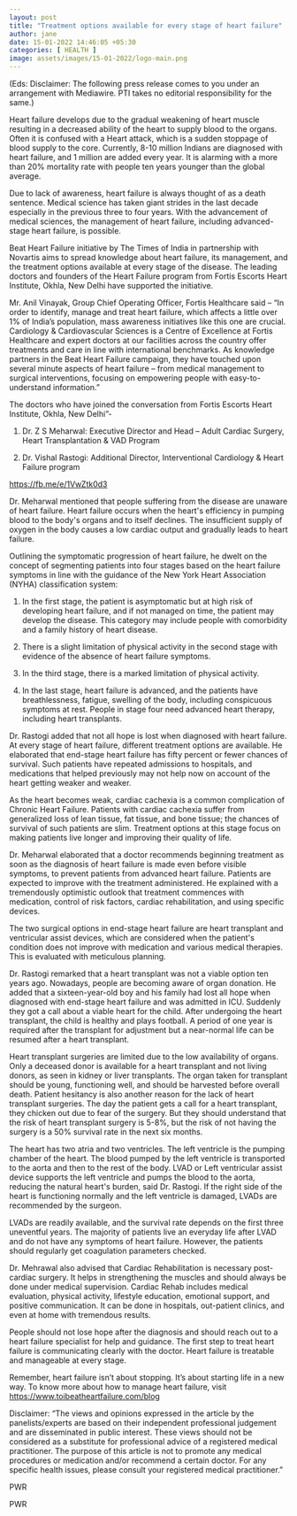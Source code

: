 ```yaml
---
layout: post
title: "Treatment options available for every stage of heart failure"
author: jane 
date: 15-01-2022 14:46:05 +05:30 
categories: [ HEALTH ] 
image: assets/images/15-01-2022/logo-main.png
---
```

(Eds: Disclaimer: The following press release comes to you under an arrangement with Mediawire. PTI takes no editorial responsibility for the same.)

Heart failure develops due to the gradual weakening of heart muscle resulting in a decreased ability of the heart to supply blood to the organs. Often it is confused with a Heart attack, which is a sudden stoppage of blood supply to the core. Currently, 8-10 million Indians are diagnosed with heart failure, and 1 million are added every year. It is alarming with a more than 20% mortality rate with people ten years younger than the global average.



Due to lack of awareness, heart failure is always thought of as a death sentence. Medical science has taken giant strides in the last decade especially in the previous three to four years. With the advancement of medical sciences, the management of heart failure, including advanced-stage heart failure, is possible.







Beat Heart Failure initiative by The Times of India in partnership with Novartis aims to spread knowledge about heart failure, its management, and the treatment options available at every stage of the disease. The leading doctors and founders of the Heart Failure program from Fortis Escorts Heart Institute, Okhla, New Delhi have supported the initiative.



Mr. Anil Vinayak, Group Chief Operating Officer, Fortis Healthcare said – “In order to identify, manage and treat heart failure, which affects a little over 1% of India’s population, mass awareness initiatives like this one are crucial. Cardiology & Cardiovascular Sciences is a Centre of Excellence at Fortis Healthcare and expert doctors at our facilities across the country offer treatments and care in line with international benchmarks. As knowledge partners in the Beat Heart Failure campaign, they have touched upon several minute aspects of heart failure – from medical management to surgical interventions, focusing on empowering people with easy-to-understand information.”



The doctors who have joined the conversation from Fortis Escorts Heart Institute, Okhla, New Delhi”-



1. Dr. Z S Meharwal: Executive Director and Head – Adult Cardiac Surgery, Heart Transplantation & VAD Program

2. Dr. Vishal Rastogi: Additional Director, Interventional Cardiology & Heart Failure program

https://fb.me/e/1VwZtk0d3



Dr. Meharwal mentioned that people suffering from the disease are unaware of heart failure. Heart failure occurs when the heart's efficiency in pumping blood to the body's organs and to itself declines. The insufficient supply of oxygen in the body causes a low cardiac output and gradually leads to heart failure.



Outlining the symptomatic progression of heart failure, he dwelt on the concept of segmenting patients into four stages based on the heart failure symptoms in line with the guidance of the New York Heart Association (NYHA) classification system:



1. In the first stage, the patient is asymptomatic but at high risk of developing heart failure, and if not managed on time, the patient may develop the disease. This category may include people with comorbidity and a family history of heart disease.

2. There is a slight limitation of physical activity in the second stage with evidence of the absence of heart failure symptoms.

3. In the third stage, there is a marked limitation of physical activity.

4. In the last stage, heart failure is advanced, and the patients have breathlessness, fatigue, swelling of the body, including conspicuous symptoms at rest. People in stage four need advanced heart therapy, including heart transplants.

Dr. Rastogi added that not all hope is lost when diagnosed with heart failure. At every stage of heart failure, different treatment options are available. He elaborated that end-stage heart failure has fifty percent or fewer chances of survival. Such patients have repeated admissions to hospitals, and medications that helped previously may not help now on account of the heart getting weaker and weaker.



As the heart becomes weak, cardiac cachexia is a common complication of Chronic Heart Failure. Patients with cardiac cachexia suffer from generalized loss of lean tissue, fat tissue, and bone tissue; the chances of survival of such patients are slim. Treatment options at this stage focus on making patients live longer and improving their quality of life.



Dr. Meharwal elaborated that a doctor recommends beginning treatment as soon as the diagnosis of heart failure is made even before visible symptoms, to prevent patients from advanced heart failure. Patients are expected to improve with the treatment administered. He explained with a tremendously optimistic outlook that treatment commences with medication, control of risk factors, cardiac rehabilitation, and using specific devices.



The two surgical options in end-stage heart failure are heart transplant and ventricular assist devices, which are considered when the patient's condition does not improve with medication and various medical therapies. This is evaluated with meticulous planning.



Dr. Rastogi remarked that a heart transplant was not a viable option ten years ago. Nowadays, people are becoming aware of organ donation. He added that a sixteen-year-old boy and his family had lost all hope when diagnosed with end-stage heart failure and was admitted in ICU. Suddenly they got a call about a viable heart for the child. After undergoing the heart transplant, the child is healthy and plays football. A period of one year is required after the transplant for adjustment but a near-normal life can be resumed after a heart transplant.



Heart transplant surgeries are limited due to the low availability of organs. Only a deceased donor is available for a heart transplant and not living donors, as seen in kidney or liver transplants. The organ taken for transplant should be young, functioning well, and should be harvested before overall death. Patient hesitancy is also another reason for the lack of heart transplant surgeries. The day the patient gets a call for a heart transplant, they chicken out due to fear of the surgery. But they should understand that the risk of heart transplant surgery is 5-8%, but the risk of not having the surgery is a 50% survival rate in the next six months.



The heart has two atria and two ventricles. The left ventricle is the pumping chamber of the heart. The blood pumped by the left ventricle is transported to the aorta and then to the rest of the body. LVAD or Left ventricular assist device supports the left ventricle and pumps the blood to the aorta, reducing the natural heart's burden, said Dr. Rastogi. If the right side of the heart is functioning normally and the left ventricle is damaged, LVADs are recommended by the surgeon.



LVADs are readily available, and the survival rate depends on the first three uneventful years. The majority of patients live an everyday life after LVAD and do not have any symptoms of heart failure. However, the patients should regularly get coagulation parameters checked.



Dr. Mehrawal also advised that Cardiac Rehabilitation is necessary post-cardiac surgery. It helps in strengthening the muscles and should always be done under medical supervision. Cardiac Rehab includes medical evaluation, physical activity, lifestyle education, emotional support, and positive communication. It can be done in hospitals, out-patient clinics, and even at home with tremendous results.



People should not lose hope after the diagnosis and should reach out to a heart failure specialist for help and guidance. The first step to treat heart failure is communicating clearly with the doctor. Heart failure is treatable and manageable at every stage.



Remember, heart failure isn’t about stopping. It’s about starting life in a new way. To know more about how to manage heart failure, visit https://www.toibeatheartfailure.com/blog



Disclaimer: “The views and opinions expressed in the article by the panelists/experts are based on their independent professional judgement and are disseminated in public interest. These views should not be considered as a substitute for professional advice of a registered medical practitioner. The purpose of this article is not to promote any medical procedures or medication and/or recommend a certain doctor. For any specific health issues, please consult your registered medical practitioner.”



PWR

PWR